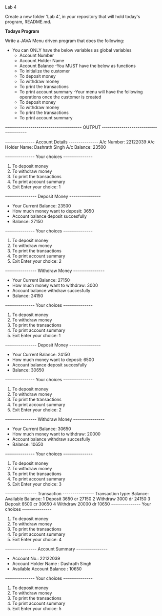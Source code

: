 Lab 4

Create a new folder 'Lab 4', in your repository that will hold today's program, README.md.

**Todays Program**

Write a JAVA Menu driven program that does the following:

- You can ONLY have the below variables as global variables
    - Account Number
    - Account Holder Name
    - Account Balance
-You MUST have the below as functions
    - To initialize the customer
    - To deposit money
    - To withdraw money
    - To print the transactions
    - To print account summary
-Your menu will have the following operations once the customer is created
    - To deposit money
    - To withdraw money
    - To print the transactions
    - To print account summary

--------------------------------------- OUTPUT ---------------------------------------


--------------- Account Details ---------------
A/c Number: 22122039
A/c Holder Name: Dashrath Singh
A/c Balance: 23500

--------------- Your choices ---------------

1. To deposit money
2. To withdraw money
3. To print the transactions
4. To print account summary
5. Exit
Enter your choice: 1

---------------- Deposit Money ----------------
- Your Current Balance: 23500
- How much money want to deposit: 3650
- Account balance deposit succesfully
- Balance: 27150

--------------- Your choices ---------------

1. To deposit money
2. To withdraw money
3. To print the transactions
4. To print account summary
5. Exit
Enter your choice: 2

---------------- Withdraw Money ----------------
- Your Current Balance: 27150
- How much money want to withdraw: 3000
- Account balance withdraw succesfully
- Balance: 24150

--------------- Your choices ---------------

1. To deposit money
2. To withdraw money
3. To print the transactions
4. To print account summary
5. Exit
Enter your choice: 1

---------------- Deposit Money ----------------
- Your Current Balance: 24150
- How much money want to deposit: 6500
- Account balance deposit succesfully
- Balance: 30650

--------------- Your choices ---------------

1. To deposit money
2. To withdraw money
3. To print the transactions
4. To print account summary
5. Exit
Enter your choice: 2

---------------- Withdraw Money ----------------
- Your Current Balance: 30650
- How much money want to withdraw: 20000
- Account balance withdraw succesfully
- Balance: 10650

--------------- Your choices ---------------

1. To deposit money
2. To withdraw money
3. To print the transactions
4. To print account summary
5. Exit
Enter your choice: 3

---------------- Transaction ----------------
Transaction     type:           Balance:        Available Balance:
        1       Deposit         3650    cr      27150
        2       Withdraw        3000    dr      24150
        3       Deposit         6500    cr      30650
        4       Withdraw        20000   dr      10650
--------------- Your choices ---------------

1. To deposit money
2. To withdraw money
3. To print the transactions
4. To print account summary
5. Exit
Enter your choice: 4

---------------- Account Summary ----------------
 - Account No.: 22122039
 - Account Holder Name : Dashrath Singh
 - Available Account Balance : 10650

--------------- Your choices ---------------

1. To deposit money
2. To withdraw money
3. To print the transactions
4. To print account summary
5. Exit
Enter your choice: 5
